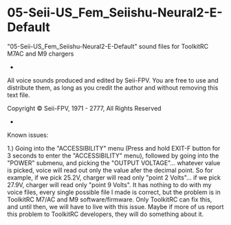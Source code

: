 # 05-Seii-US_Fem_Seiishu-Neural2-E-Default
"05-Seii-US_Fem_Seiishu-Neural2-E-Default" sound files for ToolkitRC M7AC and M9 chargers

-

All voice sounds produced and edited by Seii-FPV.
You are free to use and distribute them, as long as you credit the author and without removing this text file.

Copyright © Seii-FPV, 1971 - 2777, All Rights Reserved

-

Known issues:

1.) Going into the "ACCESSIBILITY" menu (Press and hold EXIT-F button for 3 seconds to enter the "ACCESSIBILITY" menu), followed by going into the "POWER" submenu, and picking the "OUTPUT VOLTAGE"... whatever value is picked, voice will read out only the value afer the decimal point. So for example, if we pick 25.2V, charger will read only "point 2 Volts"... if we pick 27.9V, charger will read only "point 9 Volts". It has nothing to do with my voice files, every single possible file I made is correct, but the problem is in ToolkitRC M7/AC and M9 software/firmware. Only ToolkitRC can fix this, and until then, we will have to live with this issue. Maybe if more of us report this problem to ToolkitRC developers, they will do something about it.
